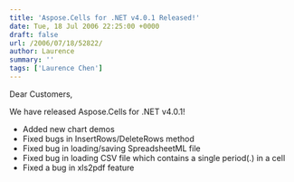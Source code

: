 ```yaml
---
title: 'Aspose.Cells for .NET v4.0.1 Released!'
date: Tue, 18 Jul 2006 22:25:00 +0000
draft: false
url: /2006/07/18/52822/
author: Laurence
summary: ''
tags: ['Laurence Chen']
---
```


Dear Customers,

We have released Aspose.Cells for .NET v4.0.1!

*   Added new chart demos
*   Fixed bugs in InsertRows/DeleteRows method
*   Fixed bug in loading/saving SpreadsheetML file
*   Fixed bug in loading CSV file which contains a single period(.) in a cell
*   Fixed a bug in xls2pdf feature







